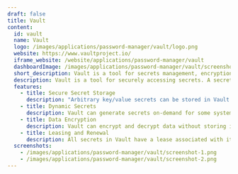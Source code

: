 ```yaml
---
draft: false
title: Vault
content:
  id: vault
  name: Vault
  logo: /images/applications/password-manager/vault/logo.png
  website: https://www.vaultproject.io/
  iframe_website: /website/applications/password-manager/vault
  dashboardImage: /images/applications/password-manager/vault/screenshot-1.png
  short_description: Vault is a tool for secrets management, encryption as a service, and privileged access management
  description: Vault is a tool for securely accessing secrets. A secret is anything that you want to tightly control access to, such as API keys, passwords, certificates, and more. Vault provides a unified interface to any secret, while providing tight access control and recording a detailed audit log.
  features:
    - title: Secure Secret Storage
      description: "Arbitrary key/value secrets can be stored in Vault. Vault encrypts these secrets prior to writing them to persistent storage, so gaining access to the raw storage isn't enough to access your secrets."
    - title: Dynamic Secrets
      description: Vault can generate secrets on-demand for some systems, such as AWS or SQL databases
    - title: Data Encryption
      description: Vault can encrypt and decrypt data without storing it. This allows security teams to define encryption parameters and developers to store encrypted data in a location such as a SQL database without having to design their own encryption methods.
    - title: Leasing and Renewal
      description: All secrets in Vault have a lease associated with it. At the end of the lease, Vault will automatically revoke that secret. Clients are able to renew leases via built-in renew APIs.
  screenshots:
    - /images/applications/password-manager/vault/screenshot-1.png
    - /images/applications/password-manager/vault/screenshot-2.png
---
```


